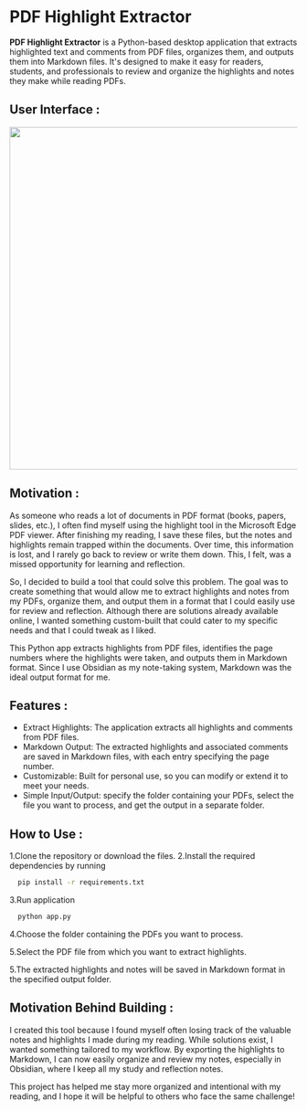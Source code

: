 # PDF Highlight Extractor

**PDF Highlight Extractor** is a Python-based desktop application that extracts highlighted text and comments from PDF files, organizes them, and outputs them into Markdown files.
It's designed to make it easy for readers, students, and professionals to review and organize the highlights and notes they make while reading PDFs.

## User Interface :
<img src="https://github.com/user-attachments/assets/50adcde5-b5cc-466f-a0ad-d73f082382c0" width="600" />

## Motivation :
As someone who reads a lot of documents in PDF format (books, papers, slides, etc.), 
I often find myself using the highlight tool in the Microsoft Edge PDF viewer. After finishing my reading, 
I save these files, but the notes and highlights remain trapped within the documents. Over time, this information is lost, 
and I rarely go back to review or write them down. This, I felt, was a missed opportunity for learning and reflection.

So, I decided to build a tool that could solve this problem. The goal was to create something that would allow me to extract highlights and notes from my PDFs,
organize them, and output them in a format that I could easily use for review and reflection. Although there are solutions already available online,
I wanted something custom-built that could cater to my specific needs and that I could tweak as I liked.

This Python app extracts highlights from PDF files, identifies the page numbers where the highlights were taken, 
and outputs them in Markdown format. Since I use Obsidian as my note-taking system, Markdown was the ideal output format for me.

## Features :
- Extract Highlights: The application extracts all highlights and comments from PDF files.
- Markdown Output: The extracted highlights and associated comments are saved in Markdown files, with each entry specifying the page number.
- Customizable: Built for personal use, so you can modify or extend it to meet your needs.
- Simple Input/Output: specify the folder containing your PDFs, select the file you want to process, and get the output in a separate folder.

## How to Use :
1.Clone the repository or download the files.
2.Install the required dependencies by running
```bash
  pip install -r requirements.txt
```
3.Run application
```bash
  python app.py
```

4.Choose the folder containing the PDFs you want to process.

5.Select the PDF file from which you want to extract highlights.

5.The extracted highlights and notes will be saved in Markdown format in the specified output folder.



## Motivation Behind Building :

I created this tool because I found myself often losing track of the valuable notes and highlights I made during my reading.
While solutions exist, I wanted something tailored to my workflow. By exporting the highlights to Markdown,
I can now easily organize and review my notes, especially in Obsidian, where I keep all my study and reflection notes.

This project has helped me stay more organized and intentional with my reading, and I hope it will be helpful to others who face the same challenge!
